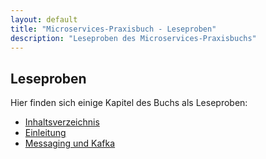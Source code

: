 ```yaml
---
layout: default
title: "Microservices-Praxisbuch - Leseproben"
description: "Leseproben des Microservices-Praxisbuchs"
---
```


Leseproben
---

Hier finden sich einige Kapitel des Buchs als Leseproben:

* [Inhaltsverzeichnis](leseproben/1_Inhaltsverzeichnis.pdf)
* [Einleitung](leseproben/2_Einleitung.pdf)
* [Messaging und Kafka](leseproben/3_Rezept_Messaging_und_Kafka.pdf)
